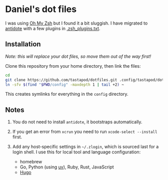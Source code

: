 # Daniel's dot files

I was using [Oh My Zsh](https://ohmyz.sh) but I found it a bit sluggish. I have migrated to [antidote](https://antidote.sh) with a few plugins in [.zsh_plugins.txt](.zsh_plugins.txt).

## Installation

_Note: this will replace your dot files, so move them out of the way first!_

Clone this repository from your home directory, then link the files:

```zsh
cd
git clone https://github.com/tastapod/dotfiles.git .config/tastapod/dotfiles && cd $_
ln -sfv $(find "$PWD/config" -maxdepth 1 | tail +2) ~
```

This creates symlinks for everything in the `config` directory.

## Notes

1. You do not need to install `antidote`, it bootstraps automatically.

1. If you get an error from `xcrun` you need to run `xcode-select --install` first.

1. Add any host-specific settings in `~/.zlogin`, which is sourced last for a login shell.
   I use this for local tool and language configuration:
    - homebrew
    - Go, Python (using [uv](https://docs.astral.sh/uv/)), Ruby, Rust, JavaScript
    - [Hugo](https://gohugo.io)
